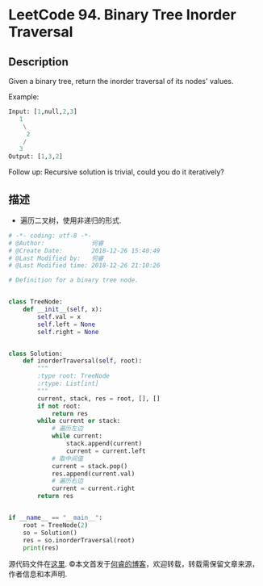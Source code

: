 # LeetCode 94. Binary Tree Inorder Traversal

## Description

Given a binary tree, return the inorder traversal of its nodes' values.

Example:

```python
Input: [1,null,2,3]
   1
    \
     2
    /
   3
Output: [1,3,2]
```

Follow up: Recursive solution is trivial, could you do it iteratively?

## 描述

* 遍历二叉树，使用非递归的形式.

```python
# -*- coding: utf-8 -*-
# @Author:             何睿
# @Create Date:        2018-12-26 15:40:49
# @Last Modified by:   何睿
# @Last Modified time: 2018-12-26 21:10:26

# Definition for a binary tree node.


class TreeNode:
    def __init__(self, x):
        self.val = x
        self.left = None
        self.right = None


class Solution:
    def inorderTraversal(self, root):
        """
        :type root: TreeNode
        :rtype: List[int]
        """
        current, stack, res = root, [], []
        if not root:
            return res
        while current or stack:
            # 遍历左边
            while current:
                stack.append(current)
                current = current.left
            # 取中间值
            current = stack.pop()
            res.append(current.val)
            # 遍历右边
            current = current.right
        return res


if __name__ == "__main__":
    root = TreeNode(2)
    so = Solution()
    res = so.inorderTraversal(root)
    print(res)
```

源代码文件在[这里](https://github.com/ruicore/Algorithm/blob/master/Leetcode/2018-12-26-94-Binary-Tree-Inorder-Traversal.py).
©本文首发于[何睿的博客](https://www.ruicore.cn/leetcode-94-binary-tree-inorder-traversal/)，欢迎转载，转载需保留文章来源，作者信息和本声明.
